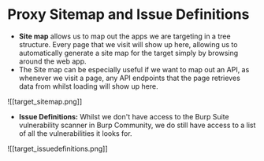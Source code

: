 # Proxy Sitemap and Issue Definitions

- **Site map** allows us to map out the apps we are targeting in a tree structure. Every page that we visit will show up here, allowing us to automatically generate a site map for the target simply by browsing around the web app. 
- The Site map can be especially useful if we want to map out an API, as whenever we visit a page, any API endpoints that the page retrieves data from whilst loading will show up here.

![[target_sitemap.png]]

- **Issue Definitions:** Whilst we don't have access to the Burp Suite vulnerability scanner in Burp Community, we do still have access to a list of all the vulnerabilities it looks for.

![[target_issuedefinitions.png]]
